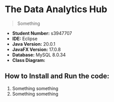 # The Data Analytics Hub
> Something

- **Student Number:** s3947707
- **IDE:** Eclipse
- **Java Version:** 20.0.1
- **JavaFX Version:** 17.0.8
- **Database:** MySQL 8.0.34
- **Class Diagram:** 

## How to Install and Run the code:
1. Something something
2. Something something
